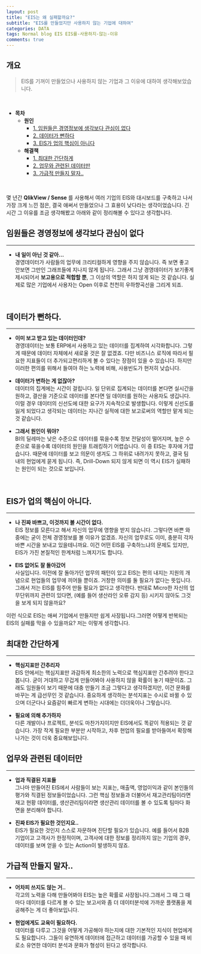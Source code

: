 ```yaml
---  
layout: post  
title: "EIS는 왜 실패할까요?"
subtitle: "EIS를 만들었지만 사용하지 않는 기업에 대하여"  
categories: DATA  
tags: Normal blog EIS EIS를-사용하지-않는-이유
comments: true  
---  
```


## 개요
> EIS를 기꺼이 만들었으나 사용하지 않는 기업과 그 이유에 대하여 생각해보았습니다.

<br/>

- __목차__
    - __원인__
        - [1. 임원들은 경영정보에 생각보다 관심이 없다](#임원들은-경영정보에-생각보다-관심이-없다)
        - [2.  데이터가 뻔하다](#데이터가-뻔하다)
        - [3. EIS가 업의 핵심이 아니다](#eis가-업의-핵심이-아니다)
    - __해결책__
        - [1. 최대한 간단하게](#최대한-간단하게)
        - [2. 업무와 관련된 데이터만](#업무와-관련된-데이터만)
        - [3. 가급적 만들지 말자..](#가급적-만들지-말자)


<br/>


몇 년간 __QlikView / Sense__ 를 사용해서 여러 기업의 EIS와 대시보드를 구축하고 나서 가장 크게 느낀 점은, 결국 애써서 만들었으나 그 효용이 낮다라는 생각이었습니다. 긴 시간 그 이유를 조금 생각해봤고 아래와 같이 정리해볼 수 있다고 생각합니다. 


## 임원들은 경영정보에 생각보다 관심이 없다
---

- __내 일이 아닌 것 같아...__  
경영데이터가 사람들의 업무에 크리티컬하게 영향을 주지 않습니다. 즉 보면 좋고 안보면 그만인 그래프들에 지나지 않게 됩니다. 그래서 그냥 경영데이터가 보기좋게 제시되어서 **보고용으로 적합할 뿐**, 그 이상의 역할은 하지 않게 되는 것 같습니다. 실제로 많은 기업에서 사용자는 Open 이후로 천천히 우하향곡선을 그리게 되죠.

<br>


## 데이터가 뻔하다.
---

- __이미 보고 받고 있는 데이터인데?__   
경영데이터는 보통 ERP에서 사용하고 있는 데이터를 집계하여 시각화합니다. 그렇게 때문에 데이터 자체에서 새로울 것은 잘 없겠죠. 다만 비즈니스 로직에 따라서 필요한 지표들이 더 추가되고편리하게 볼 수 있다는 장점이 있을 수 있습니다. 하지만 이러한 편의를 위해서 들여야 하는 노력에 비해, 사용빈도가 현저히 낮습니다.

- __데이터가 변하는 게 없잖아?__   
데이터의 집계에는 시간이 걸립니다. 일 단위로 집계되는 데이터를 본다면 실시간을 원하고, 결산을 기준으로 데이터를 본다면 일 데이터를 원하는 사용자도 생깁니다. 이럴 경우 데이터의 신선도에 대한 요구가 지속적으로 발생합니다. 이렇게 신선도를 잃게 되었다고 생각되는 데이터는 지나간 실적에 대한 보고로써의 역할만 맡게 되는 것 같습니다.

- __그래서 원인이 뭐야?__   
BI의 딜레마는 낮은 수준으로 데이터를 묶을수록 정보 전달성이 떨어지며, 높은 수준으로 묶을수록 데이터의 원인을 트래킹하기 어렵습니다. 이 중 EIS는 후자에 가깝습니다. 때문에 데이터를 보고 의문이 생겨도 그 하위로 내려가지 못하고, 결국 팀 내의 현업에게 묻게 됩니다. 즉, Drill-Down 되지 않게 되면 이 역시 EIS가 실패하는 원인이 되는 것으로 보입니다.

<br/>

## EIS가 업의 핵심이 아니다.
---
- __나 진짜 바쁘고, 이것까지 볼 시간이 없다.__    
EIS 정보를 모른다고 해서 자신의 업무에 영향을 받지 않습니다. 그렇다면 바쁜 와중에는 굳이 전체 경영정보를 볼 이유가 없겠죠. 자신의 업무로도 이미, 충분히 각자 바쁜 시간을 보내고 있을테니까요. 이건 어떤 EIS를 구축하느냐의 문제도 있지만, EIS가 가진 본질적인 한계처럼 느껴지기도 합니다.

- __EIS 없어도 잘 돌아갔어__   
사실입니다. 이전에 잘 돌아가던 업무의 패턴이 있고 EIS는 편의 내지는 지원의 개념으로 현업들의 업무에 끼어들 뿐이죠. 거창한 의미를 둘 필요가 없다는 뜻입니다. 그래서 저는 EIS를 힘주어 만들 필요가 없다고 생각한다. 반대로 Micro한 자신의 업무단위까지 관련이 있다면, (예를 들어 생산라인 오류 감지 등) 시키지 않아도 그것을 보게 되지 않을까요?



이런 식으로 EIS는 애써 기업에서 만들지만 쉽게 사장됩니다.그러면 어떻게 반복되는 EIS의 실패를 막을 수 있을까요? 저는 이렇게 생각합니다.


## 최대한 간단하게
---

- __핵심지표만 간추리자__    
EIS 안에서는 핵심지표만 과감하게 최소한의 노력으로 핵심지표만 간추려야 한다고 봅니다. 굳이 거대하고 무겁게 만들어봐야 사용하지 않을 확률이 놓기 때문이죠. 그래도 임원들이 보기 때문에 대충 만들기 조금 그렇다고 생각하겠지만, 이건 문화를 바꾸는 게 급선무인 것 같습니다. 중요하게 생각하는 분석지표는 수시로 바뀔 수 있으며 더군다나 요즘같이 빠르게 변하는 시대에는 더더욱이나 그렇습니다.

- __필요에 의해 추가하자__   
다른 개발이나 프로젝트, 분석도 마찬가지이지만 EIS에서도 똑같이 적용되는 것 같습니다. 가장 작게 필요한 부분만 시작하고, 차후 현업의 필요를 받아들여서 확장해나가는 것이 더욱 중요해보입니다. 

## 업무와 관련된 데이터만
---

- __업과 직결된 지표들__   
그나마 만들어진 EIS에서 사람들이 보는 지표는, 매출액, 영업이익과 같이 본인들의 평가와 직결된 정보들이었습니다. 그런 핵심 정보들과 더불어서 재고관리팀이라면 재고 현황 데이터를, 생산관리팀이라면 생산관리 데이터를 볼 수 있도록 팀마다 화면을 분리해야 합니다.

- __진짜 EIS가 필요한 것인지요..__   
EIS가 필요한 것인지 스스로 자문하며 진단할 필요가 있습니다. 예를 들어서 B2B 기업이고 고객사가 한정적이며, 고객사에 대한 정보를 정리하지 않는 기업의 경우, 데이터를 보며 얻을 수 있는 Action이 발생하지 않죠.

## 가급적 만들지 말자..
---

- __어차피 쓰지도 않는 거..__   
각고의 노력을 다해 만들어봐야 EIS는 높은 확률로 사장됩니다.그래서 그 때 그 때마다 데이터를 다르게 볼 수 있는 보고서와 좀 더 데이터분석에 가까운 플랫폼을 제공해주는 게 더 좋아보입니다.

- __현업에게도 교육이 필요하다.__    
데이터를 다루고 그것을 어떻게 가공해야 하는지에 대한 기본적인 지식이 현업에게도 필요합니다. 그들이 유연하게 데이터에 접근하고 데이터를 가공할 수 있을 때 비로소 유연한 데이터 분석과 문화가 형성이 된다고 생각합니다.


